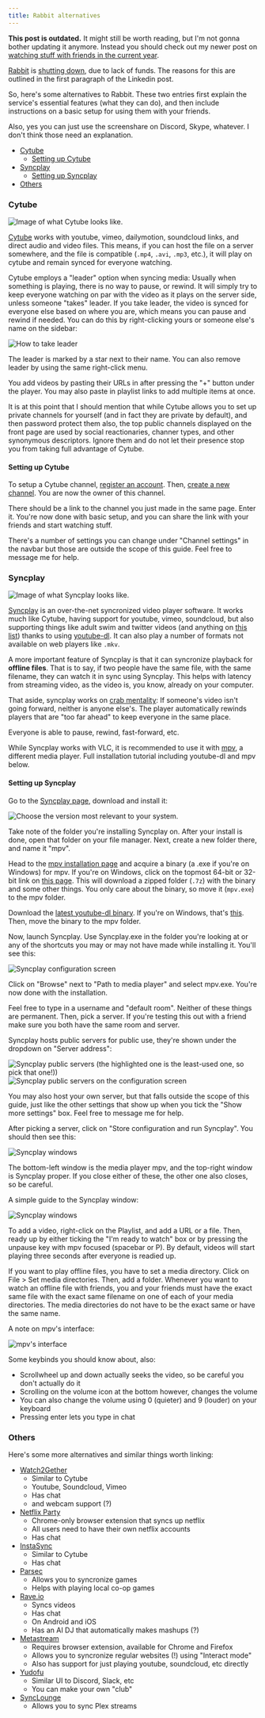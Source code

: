 ```yaml
---
title: Rabbit alternatives
---
```


**This post is outdated.** It might still be worth reading, but I'm not gonna bother updating it anymore. Instead you should check out my newer post on [watching stuff with friends in the current year](/blog/watching-stuff-with-friends).

[Rabbit][rabbit-w] is [shutting down][news], due to lack of funds. The reasons for this are outlined in the first paragraph of the Linkedin post.

So, here's some alternatives to Rabbit. These two entries first explain the service's essential features (what they can do), and then include instructions on a basic setup for using them with your friends.

Also, yes you can just use the screenshare on Discord, Skype, whatever. I don't think those need an explanation.

- [Cytube](#cytube)
  - [Setting up Cytube](#setting-up-cytube)
- [Syncplay](#syncplay)
  - [Setting up Syncplay](#setting-up-syncplay)
- [Others](#others)

### Cytube

![Image of what Cytube looks like.](/assets/img/blog/rabbit2019/rabbit_cytube_0.png)

[Cytube] works with youtube, vimeo, dailymotion, soundcloud links, and direct audio and video files. This means, if you can host the file on a server somewhere, and the file is compatible (`.mp4`, `.avi`, `.mp3`, etc.), it will play on cytube and remain synced for everyone watching.

Cytube employs a "leader" option when syncing media: Usually when something is playing, there is no way to pause, or rewind. It will simply try to keep everyone watching on par with the video as it plays on the server side, unless someone "takes" leader. If you take leader, the video is synced for everyone else based on where you are, which means you can pause and rewind if needed. You can do this by right-clicking yours or someone else's name on the sidebar:

![How to take leader](/assets/img/blog/rabbit2019/rabbit_cytube_1.png)

The leader is marked by a star next to their name. You can also remove leader by using the same right-click menu.

You add videos by pasting their URLs in after pressing the "+" button under the player. You may also paste in playlist links to add multiple items at once.

It is at this point that I should mention that while Cytube allows you to set up private channels for yourself (and in fact they are private by default), and then password protect them also, the top public channels displayed on the front page are used by social reactionaries, channer types, and other synonymous descriptors. Ignore them and do not let their presence stop you from taking full advantage of Cytube.

#### Setting up Cytube

To setup a Cytube channel, [register an account][cytube-register]. Then, [create a new channel][cytube-channel]. You are now the owner of this channel.

There should be a link to the channel you just made in the same page. Enter it. You're now done with basic setup, and you can share the link with your friends and start watching stuff.

There's a number of settings you can change under "Channel settings" in the navbar but those are outside the scope of this guide. Feel free to message me for help.

### Syncplay

![Image of what Syncplay looks like.](/assets/img/blog/rabbit2019/rabbit_syncplay_0.png)

[Syncplay] is an over-the-net syncronized video player software. It works much like Cytube, having support for youtube, vimeo, soundcloud, but also supporting things like adult swim and twitter videos (and anything on [this list][youtube-dl-list]) thanks to using [youtube-dl]. It can also play a number of formats not available on web players like `.mkv`.

A more important feature of Syncplay is that it can syncronize playback for **offline files**. That is to say, if two people have the same file, with the same filename, they can watch it in sync using Syncplay. This helps with latency from streaming video, as the video is, you know, already on your computer.

That aside, syncplay works on [crab mentality]: If someone's video isn't going forward, neither is anyone else's. The player automatically rewinds players that are "too far ahead" to keep everyone in the same place.

Everyone is able to pause, rewind, fast-forward, etc.

While Syncplay works with VLC, it is recommended to use it with [mpv], a different media player. Full installation tutorial including youtube-dl and mpv below.

#### Setting up Syncplay

Go to the [Syncplay page][syncplay], download and install it:

![Choose the version most relevant to your system.](/assets/img/blog/rabbit2019/rabbit_syncplay_1.png)

Take note of the folder you're installing Syncplay on. After your install is done, open that folder on your file manager. Next, create a new folder there, and name it "mpv".

Head to the [mpv installation page][mpv-install] and acquire a binary (a .exe if you're on Windows) for mpv. If you're on Windows, click on the topmost 64-bit or 32-bit link on [this page][mpv-install-win]. This will download a zipped folder (`.7z`) with the binary and some other things. You only care about the binary, so move it (`mpv.exe`) to the mpv folder.

Download the [latest youtube-dl binary][youtube-dl-dl]. If you're on Windows, that's [this][youtube-dl-dl-win]. Then, move the binary to the mpv folder.

Now, launch Syncplay. Use Syncplay.exe in the folder you're looking at or any of the shortcuts you may or may not have made while installing it. You'll see this:

![Syncplay configuration screen](/assets/img/blog/rabbit2019/rabbit_syncplay_2.png)

Click on "Browse" next to "Path to media player" and select mpv.exe. You're now done with the installation.

Feel free to type in a username and "default room". Neither of these things are permanent. Then, pick a server. If you're testing this out with a friend make sure you both have the same room and server.

Syncplay hosts public servers for public use, they're shown under the dropdown on "Server address":

![Syncplay public servers (the highlighted one is the least-used one, so pick that one!))](/assets/img/blog/rabbit2019/rabbit_syncplay_3.png)
![Syncplay public servers on the configuration screen](/assets/img/blog/rabbit2019/rabbit_syncplay_4.png)

You may also host your own server, but that falls outside the scope of this guide, just like the other settings that show up when you tick the "Show more settings" box. Feel free to message me for help.

After picking a server, click on "Store configuration and run Syncplay". You should then see this:

![Syncplay windows](/assets/img/blog/rabbit2019/rabbit_syncplay_5.png)

The bottom-left window is the media player mpv, and the top-right window is Syncplay proper. If you close either of these, the other one also closes, so be careful.

A simple guide to the Syncplay window:

![Syncplay windows](/assets/img/blog/rabbit2019/rabbit_syncplay_6.png)

To add a video, right-click on the Playlist, and add a URL or a file. Then, ready up by either ticking the "I'm ready to watch" box or by pressing the unpause key with mpv focused (spacebar or P). By default, videos will start playing three seconds after everyone is readied up.

If you want to play offline files, you have to set a media directory. Click on File > Set media directories. Then, add a folder. Whenever you want to watch an offline file with friends, you and your friends must have the exact same file with the exact same filename on one of each of your media directories. The media directories do not have to be the exact same or have the same name.

A note on mpv's interface:

![mpv's interface](/assets/img/blog/rabbit2019/rabbit_syncplay_7.png)

Some keybinds you should know about, also:

* Scrollwheel up and down actually seeks the video, so be careful you don't actually do it
* Scrolling on the volume icon at the bottom however, changes the volume
* You can also change the volume using 0 (quieter) and 9 (louder) on your keyboard
* Pressing enter lets you type in chat

### Others

Here's some more alternatives and similar things worth linking:

* [Watch2Gether](https://www.watch2gether.com/)
  * Similar to Cytube
  * Youtube, Soundcloud, Vimeo
  * Has chat
  * and webcam support (?)
* [Netflix Party](https://www.netflixparty.com/)
  * Chrome-only browser extension that syncs up netflix
  * All users need to have their own netflix accounts
  * Has chat
* [InstaSync](http://instasync.com/)
  * Similar to Cytube
  * Has chat
* [Parsec](https://parsecgaming.com/)
  * Allows you to syncronize games
  * Helps with playing local co-op games
* [Rave.io](https://www.rave.io/)
  * Syncs videos
  * Has chat
  * On Android and iOS
  * Has an AI DJ that automatically makes mashups (?)
* [Metastream](https://getmetastream.com/)
  * Requires browser extension, available for Chrome and Firefox
  * Allows you to syncronize regular websites (!) using "Interact mode"
  * Also has support for just playing youtube, soundcloud, etc directly
* [Yudofu](https://yudofu.com/)
  * Similar UI to Discord, Slack, etc
  * You can make your own "club"
* [SyncLounge](https://synclounge.tv/)
  * Allows you to sync Plex streams

[rabbit]:            https://www.rabb.it/
[rabbit-w]:          https://en.wikipedia.org/wiki/Rabb.it
[news]:              https://www.linkedin.com/pulse/hitting-wall-amanda-richardson/
[news-archive]:      https://archive.fo/VDoXf
[cytube]:            https://cytu.be/
[cytube-register]:   https://cytu.be/register
[cytube-channel]:    https://cytu.be/account/channels
[youtube-dl]:        https://ytdl-org.github.io/youtube-dl/index.html
[youtube-dl-list]:   https://ytdl-org.github.io/youtube-dl/supportedsites.html
[youtube-dl-dl]:     https://youtube-dl.org/
[youtube-dl-dl-win]: https://youtube-dl.org/downloads/latest/youtube-dl.exe
[syncplay]:          https://syncplay.pl/
[mpv]:               https://mpv.io/
[mpv-install]:       https://mpv.io/installation/
[mpv-install-win]:   https://mpv.srsfckn.biz/
[crab mentality]:    https://en.wikipedia.org/wiki/Crab_mentality
